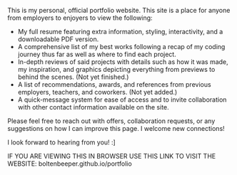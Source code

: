 This is my personal, official portfolio website. This site is a place for anyone from employers to enjoyers to view the following:

 - My full resume featuring extra information, styling, interactivity, and a downloadable PDF version.
 - A comprehensive list of my best works following a recap of my coding journey thus far as well as where to find each project.
 - In-depth reviews of said projects with details such as how it was made, my inspiration, and graphics depicting everything from previews to behind the scenes. (Not yet finished.)
 - A list of recommendations, awards, and references from previous employers, teachers, and coworkers. (Not yet added.)
 - A quick-message system for ease of access and to invite collaboration with other contact information available on the site.

 Please feel free to reach out with offers, collaboration requests, or any suggestions on how I can improve this page. I welcome new connections!

 I look forward to hearing from you! :]

 IF YOU ARE VIEWING THIS IN BROWSER USE THIS LINK TO VISIT THE WEBSITE: boltenbeeper.github.io/portfolio
